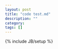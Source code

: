 ```yaml
---
layout: post
title: "code test.md"
description: ""
category: 
tags: []
---
```

{% include JB/setup %}
